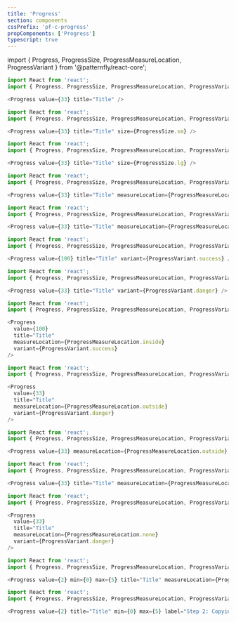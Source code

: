```yaml
---
title: 'Progress'
section: components
cssPrefix: 'pf-c-progress'
propComponents: ['Progress']
typescript: true
---
```


import { Progress, ProgressSize, ProgressMeasureLocation, ProgressVariant } from '@patternfly/react-core';

```js title=Simple-progress
import React from 'react';
import { Progress, ProgressSize, ProgressMeasureLocation, ProgressVariant } from '@patternfly/react-core';

<Progress value={33} title="Title" />
```

```js title=Progress-(Small)
import React from 'react';
import { Progress, ProgressSize, ProgressMeasureLocation, ProgressVariant } from '@patternfly/react-core';

<Progress value={33} title="Title" size={ProgressSize.sm} />
```

```js title=Progress-(large)
import React from 'react';
import { Progress, ProgressSize, ProgressMeasureLocation, ProgressVariant } from '@patternfly/react-core';

<Progress value={33} title="Title" size={ProgressSize.lg} />
```

```js title=Progress-(outside)
import React from 'react';
import { Progress, ProgressSize, ProgressMeasureLocation, ProgressVariant } from '@patternfly/react-core';

<Progress value={33} title="Title" measureLocation={ProgressMeasureLocation.outside} />
```

```js title=Progress-(inside)
import React from 'react';
import { Progress, ProgressSize, ProgressMeasureLocation, ProgressVariant } from '@patternfly/react-core';

<Progress value={33} title="Title" measureLocation={ProgressMeasureLocation.inside} />
```

```js title=Progress-(success)
import React from 'react';
import { Progress, ProgressSize, ProgressMeasureLocation, ProgressVariant } from '@patternfly/react-core';

<Progress value={100} title="Title" variant={ProgressVariant.success} />
```

```js title=Progress-(failure)
import React from 'react';
import { Progress, ProgressSize, ProgressMeasureLocation, ProgressVariant } from '@patternfly/react-core';

<Progress value={33} title="Title" variant={ProgressVariant.danger} />
```

```js title=Progress-(inside-success)
import React from 'react';
import { Progress, ProgressSize, ProgressMeasureLocation, ProgressVariant } from '@patternfly/react-core';

<Progress
  value={100}
  title="Title"
  measureLocation={ProgressMeasureLocation.inside}
  variant={ProgressVariant.success}
/>
```

```js title=Progress-(outside-failure)
import React from 'react';
import { Progress, ProgressSize, ProgressMeasureLocation, ProgressVariant } from '@patternfly/react-core';

<Progress
  value={33}
  title="Title"
  measureLocation={ProgressMeasureLocation.outside}
  variant={ProgressVariant.danger}
/>
```

```js title=Progress-(single-line)
import React from 'react';
import { Progress, ProgressSize, ProgressMeasureLocation, ProgressVariant } from '@patternfly/react-core';

<Progress value={33} measureLocation={ProgressMeasureLocation.outside} />
```

```js title=Progress-(no-measure)
import React from 'react';
import { Progress, ProgressSize, ProgressMeasureLocation, ProgressVariant } from '@patternfly/react-core';

<Progress value={33} title="Title" measureLocation={ProgressMeasureLocation.none} />
```

```js title=Progress-(failure-+-no-measure)
import React from 'react';
import { Progress, ProgressSize, ProgressMeasureLocation, ProgressVariant } from '@patternfly/react-core';

<Progress
  value={33}
  title="Title"
  measureLocation={ProgressMeasureLocation.none}
  variant={ProgressVariant.danger}
/>
```


```js title=Progress-(finite-step)
import React from 'react';
import { Progress, ProgressSize, ProgressMeasureLocation, ProgressVariant } from '@patternfly/react-core';

<Progress value={2} min={0} max={5} title="Title" measureLocation={ProgressMeasureLocation.top} label="2 of 5" valueText="2 of 5"/>
```

```js title=Progress-(step-instruction)
import React from 'react';
import { Progress, ProgressSize, ProgressMeasureLocation, ProgressVariant } from '@patternfly/react-core';

<Progress value={2} title="Title" min={0} max={5} label="Step 2: Copying files" valueText="Step 2: Copying files" />
```
